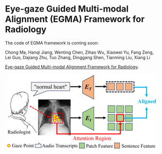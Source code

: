 # Eye-gaze Guided Multi-modal Alignment (EGMA) Framework for Radiology

The code of EGMA framework is coming soon:

Chong Ma, Hanqi Jiang, Wenting Chen, Zihao Wu, Xiaowei Yu, Fang Zeng, Lei Guo, Dajiang Zhu, Tuo Zhang, Dinggang Shen, Tianming Liu, Xiang Li

[Eye-gaze Guided Multi-modal Alignment Framework for Radiology](https://arxiv.org/abs/2403.12416).

<div align="center">
    <img src="/figs/intro3.png">
</div>


